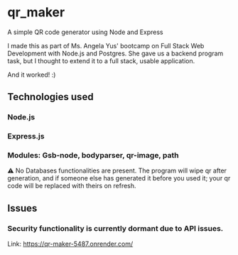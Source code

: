 # qr_maker
A simple QR code generator using Node and Express

I made this as part of Ms. Angela Yus' bootcamp on Full Stack Web Development with Node.js and Postgres. She gave us a backend program task, but I thought to extend it to a full stack, usable application.

And it worked! :)

## Technologies used
 ### Node.js
 ### Express.js
 ### Modules: Gsb-node, bodyparser, qr-image, path
 ⚠ No Databases functionalities are present. The program will wipe qr after generation, and if someone else has generated it before you used it; your qr code will be replaced with theirs on refresh.

## Issues
 ### Security functionality is currently dormant due to API issues.
 Link:
https://qr-maker-5487.onrender.com/
